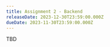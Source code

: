 ```yaml
---
title: Assignment 2 - Backend
releaseDate: 2023-12-30T23:59:00.000Z
dueDate: 2023-11-30T23:59:00.000Z
---
```


TBD